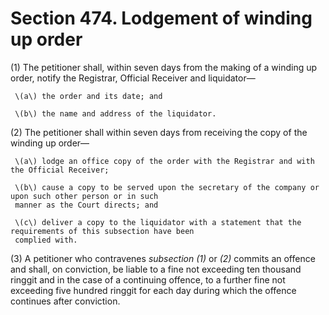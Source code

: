 # Section 474. Lodgement of winding up order

\(1\) The petitioner shall, within seven days from the making of a winding up order, notify the Registrar, Official Receiver and liquidator—

     \(a\) the order and its date; and

     \(b\) the name and address of the liquidator.

\(2\) The petitioner shall within seven days from receiving the copy of the winding up order—

     \(a\) lodge an office copy of the order with the Registrar and with the Official Receiver;

     \(b\) cause a copy to be served upon the secretary of the company or upon such other person or in such  
     manner as the Court directs; and

     \(c\) deliver a copy to the liquidator with a statement that the requirements of this subsection have been  
     complied with.

\(3\) A petitioner who contravenes _subsection \(1\)_ or _\(2\)_ commits an offence and shall, on conviction, be liable to a fine not exceeding ten thousand ringgit and in the case of a continuing offence, to a further fine not exceeding five hundred ringgit for each day during which the offence continues after conviction.

